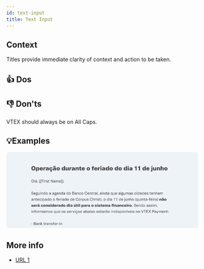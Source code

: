 ```yaml
---
id: text-input
title: Text Input
---
```


## Context

Titles provide immediate clarity of context and action to be taken.

## 👍 Dos

## 👎 Don'ts
VTEX should always be on All Caps.

## 💡Examples

![img](../../static/img/text-patterns/titles/Example.png)

## More info
- [URL 1](https://google.com)